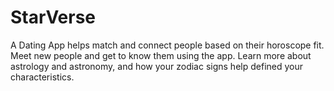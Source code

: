 # StarVerse

A Dating App helps match and connect people based on their horoscope fit. Meet new people and get to know them using the app. Learn more about astrology and astronomy, and how your zodiac signs help defined your characteristics.
